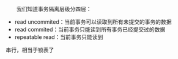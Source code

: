 &ensp;&ensp;&ensp;&ensp;我们知道事务隔离层级分四层：
- read uncommited：当前事务可以读取到所有未提交的事务的数据
- read commited：当前事务只能读到所有事务已经提交过的数据
- repeatable read：当前事务只能读到



串行，相当于锁表了
